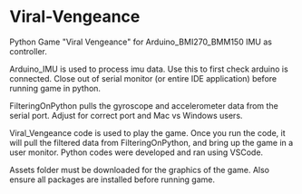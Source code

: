 # Viral-Vengeance
Python Game "Viral Vengeance" for Arduino_BMI270_BMM150 IMU as controller.

Arduino_IMU is used to process imu data. Use this to first check arduino is connected. Close out of serial monitor (or entire IDE application) before running game in python.

FilteringOnPython pulls the gyroscope and accelerometer data from the serial port. Adjust for correct port and Mac vs Windows users.

Viral_Vengeance code is used to play the game. Once you run the code, it will pull the filtered data from FilteringOnPython, and bring up the game in a user monitor. Python codes were developed and ran using VSCode.

Assets folder must be downloaded for the graphics of the game. Also ensure all packages are installed before running game.


